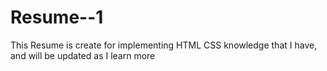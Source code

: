 # Resume--1
This Resume is create for implementing HTML CSS knowledge that I have, and will be updated as I learn more
